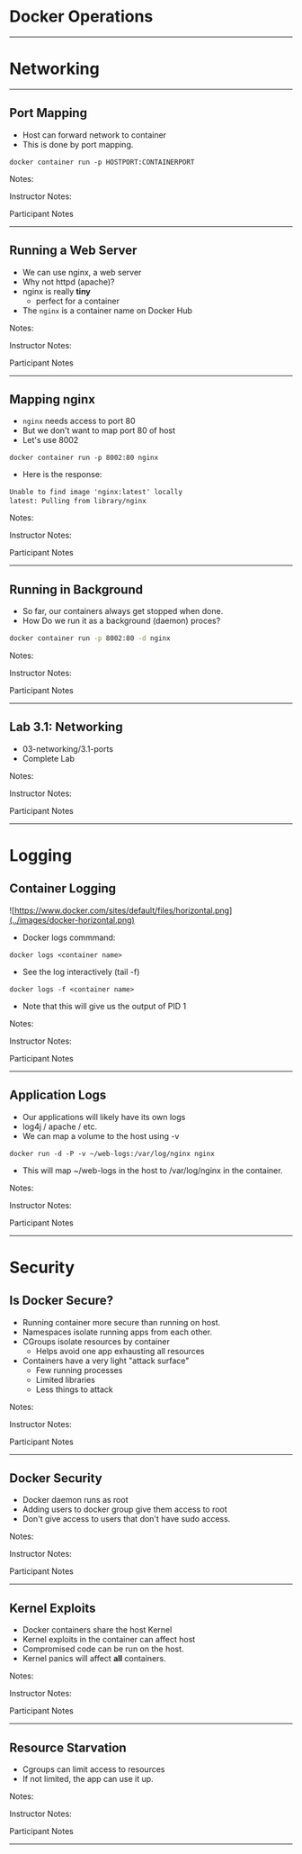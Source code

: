 # Docker Operations 
---

# Networking

---

## Port Mapping

 * Host can forward network to container
 * This is done by port mapping.

```console
docker container run -p HOSTPORT:CONTAINERPORT
```

Notes:

Instructor Notes:

Participant Notes

---

## Running a Web Server

 * We can use nginx, a web server
 * Why not httpd (apache)?
 * nginx is really **tiny** 
   - perfect for a container
 * The `nginx` is a container name on Docker Hub

Notes:

Instructor Notes:

Participant Notes

---

## Mapping nginx
 * `nginx` needs access to port 80
 * But we don't want to map port 80 of host
 * Let's use 8002

```console
docker container run -p 8002:80 nginx
```

 * Here is the response:

```console
Unable to find image 'nginx:latest' locally
latest: Pulling from library/nginx
```

Notes:

Instructor Notes:

Participant Notes

---

## Running in Background
 * So far, our containers always get stopped when done.
 * How Do we run it as a background (daemon) proces?

```bash
docker container run -p 8002:80 -d nginx
```

Notes:

Instructor Notes:

Participant Notes

---


## Lab 3.1: Networking
 * 03-networking/3.1-ports
 * Complete Lab


Notes:

Instructor Notes:

Participant Notes

---


# Logging

## Container Logging

![https://www.docker.com/sites/default/files/horizontal.png](../images/docker-horizontal.png)

* Docker logs commmand:

```console
docker logs <container name>
```

* See the log interactively (tail -f)

```console
docker logs -f <container name>
```

* Note that this will give us the output of PID 1



Notes:

Instructor Notes:

Participant Notes

---


## Application Logs

* Our applications will likely have its own logs
* log4j / apache / etc.
* We can map a volume to the host using -v

```console
docker run -d -P -v ~/web-logs:/var/log/nginx nginx
```

* This will map ~/web-logs in the host to /var/log/nginx in the 
  container.



Notes:

Instructor Notes:

Participant Notes

---



# Security

## Is Docker Secure?

* Running container more secure than running on host.
* Namespaces isolate running apps from each other.
* CGroups isolate resources by container
  - Helps avoid one app exhausting all resources
* Containers have a very light "attack surface"
  - Few running processes
  - Limited libraries
  - Less things to attack



Notes:

Instructor Notes:

Participant Notes


---


## Docker Security
 * Docker daemon runs as root
 * Adding users to docker group give them access to root
 * Don't give access to users that don't have sudo access.


Notes:

Instructor Notes:

Participant Notes

---


## Kernel Exploits
 * Docker containers share the host Kernel
 * Kernel exploits in the container can affect host
 * Compromised code can be run on the host.
 * Kernel panics will affect **all** containers.


Notes:

Instructor Notes:

Participant Notes

---


## Resource Starvation
 * Cgroups can limit access to resources
 * If not limited, the app can use it up.


Notes:

Instructor Notes:

Participant Notes

---



